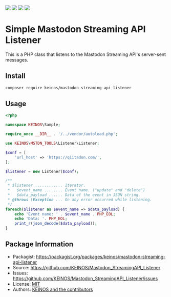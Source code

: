 [![](https://travis-ci.org/KEINOS/Mastodon_StreamingAPI_Listener.svg?branch=master)](https://travis-ci.org/KEINOS/Mastodon_StreamingAPI_Listener "View Build Status on Travis")
[![](https://img.shields.io/coveralls/github/KEINOS/Mastodon_StreamingAPI_Listener)](https://coveralls.io/github/KEINOS/Mastodon_StreamingAPI_Listener?branch=master "Code Coverage on COVERALLS")
[![](https://img.shields.io/scrutinizer/quality/g/KEINOS/Mastodon_StreamingAPI_Listener/master)](https://scrutinizer-ci.com/g/KEINOS/Mastodon_StreamingAPI_Listener/?branch=master "Code quality in Scrutinizer")
[![](https://img.shields.io/packagist/php-v/keinos/mastodon-streaming-api-parser)](https://github.com/KEINOS/Mastodon_StreamingAPI_Listener/blob/master/.travis.yml "Version Support")

# Simple Mastodon Streaming API Listener

This is a PHP class that listens to the Mastodon Streaming API's server-sent messages.

## Install

```bash
composer require keinos/mastodon-streaming-api-listener
```

## Usage

```php
<?php

namespace KEINOS\Sample;

require_once __DIR__ . '/../vendor/autoload.php';

use KEINOS\MSTDN_TOOLS\Listener\Listener;

$conf = [
    'url_host' => 'https://qiitadon.com/',
];

$listener = new Listener($conf);

/**
 * $listener ............ Iterator.
 *   $event_name ........ Event name. ("update" and "delete")
 *   $data_payload ...... Data of the event in JSON string.
 * @throws \Exception ... On any error occurred while listening.
 */
foreach($listener as $event_name => $data_payload) {
    echo 'Event name: ' . $event_name . PHP_EOL;
    echo 'Data: '. PHP_EOL;
    print_r(json_decode($data_payload));
}

```

## Package Information

- Packagist: https://packagist.org/packages/keinos/mastodon-streaming-api-listener
- Source: https://github.com/KEINOS/Mastodon_StreamingAPI_Listener
- Issues: https://github.com/KEINOS/Mastodon_StreamingAPI_Listener/issues
- License: [MIT](https://github.com/KEINOS/Mastodon_StreamingAPI_Listener/blob/master/LICENSE)
- Authors: [KEINOS and the contributors](https://github.com/KEINOS/Mastodon_StreamingAPI_Listener/graphs/contributors)